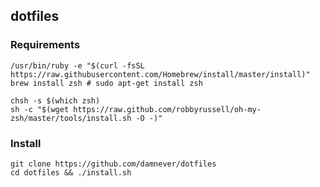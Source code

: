 ## dotfiles

### Requirements
```
/usr/bin/ruby -e "$(curl -fsSL https://raw.githubusercontent.com/Homebrew/install/master/install)"
brew install zsh # sudo apt-get install zsh

chsh -s $(which zsh)
sh -c "$(wget https://raw.github.com/robbyrussell/oh-my-zsh/master/tools/install.sh -O -)"
```

### Install
```
git clone https://github.com/damnever/dotfiles
cd dotfiles && ./install.sh
```
